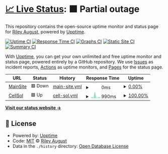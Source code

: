 # [📈 Live Status](https://RbtsEvrwhr-Riley.github.io/upmonitor): <!--live status--> **🟧 Partial outage**

This repository contains the open-source uptime monitor and status page for [Riley August](https://RbtsEvrwhr-Riley.github.io/upmonitor), powered by [Upptime](https://github.com/upptime/upptime).

[![Uptime CI](https://github.com/RbtsEvrwhr-Riley/upmonitor/workflows/Uptime%20CI/badge.svg)](https://github.com/RbtsEvrwhr-Riley/upmonitor/actions?query=workflow%3A%22Uptime+CI%22)
[![Response Time CI](https://github.com/RbtsEvrwhr-Riley/upmonitor/workflows/Response%20Time%20CI/badge.svg)](https://github.com/RbtsEvrwhr-Riley/upmonitor/actions?query=workflow%3A%22Response+Time+CI%22)
[![Graphs CI](https://github.com/RbtsEvrwhr-Riley/upmonitor/workflows/Graphs%20CI/badge.svg)](https://github.com/RbtsEvrwhr-Riley/upmonitor/actions?query=workflow%3A%22Graphs+CI%22)
[![Static Site CI](https://github.com/RbtsEvrwhr-Riley/upmonitor/workflows/Static%20Site%20CI/badge.svg)](https://github.com/RbtsEvrwhr-Riley/upmonitor/actions?query=workflow%3A%22Static+Site+CI%22)
[![Summary CI](https://github.com/RbtsEvrwhr-Riley/upmonitor/workflows/Summary%20CI/badge.svg)](https://github.com/RbtsEvrwhr-Riley/upmonitor/actions?query=workflow%3A%22Summary+CI%22)

With [Upptime](https://upptime.js.org), you can get your own unlimited and free uptime monitor and status page, powered entirely by a GitHub repository. We use [Issues](https://github.com/RbtsEvrwhr-Riley/upmonitor/issues) as incident reports, [Actions](https://github.com/RbtsEvrwhr-Riley/upmonitor/actions) as uptime monitors, and [Pages](https://RbtsEvrwhr-Riley.github.io/upmonitor) for the status page.

<!--start: status pages-->
<!-- This summary is generated by Upptime (https://github.com/upptime/upptime) -->
<!-- Do not edit this manually, your changes will be overwritten -->
<!-- prettier-ignore -->
| URL | Status | History | Response Time | Uptime |
| --- | ------ | ------- | ------------- | ------ |
| <img alt="" src="https://icons.duckduckgo.com/ip3/www.robots-everywhere.com.ico" height="13"> [MainSite](https://www.robots-everywhere.com) | 🟥 Down | [main-site.yml](https://github.com/RbtsEvrwhr-Riley/upmonitor/commits/HEAD/history/main-site.yml) | <details><summary><img alt="Response time graph" src="./graphs/main-site/response-time-week.png" height="20"> 0ms</summary><br><a href="https://RbtsEvrwhr-Riley.github.io/upmonitor/history/main-site"><img alt="Response time 266" src="https://img.shields.io/endpoint?url=https%3A%2F%2Fraw.githubusercontent.com%2FRbtsEvrwhr-Riley%2Fupmonitor%2FHEAD%2Fapi%2Fmain-site%2Fresponse-time.json"></a><br><a href="https://RbtsEvrwhr-Riley.github.io/upmonitor/history/main-site"><img alt="24-hour response time 0" src="https://img.shields.io/endpoint?url=https%3A%2F%2Fraw.githubusercontent.com%2FRbtsEvrwhr-Riley%2Fupmonitor%2FHEAD%2Fapi%2Fmain-site%2Fresponse-time-day.json"></a><br><a href="https://RbtsEvrwhr-Riley.github.io/upmonitor/history/main-site"><img alt="7-day response time 0" src="https://img.shields.io/endpoint?url=https%3A%2F%2Fraw.githubusercontent.com%2FRbtsEvrwhr-Riley%2Fupmonitor%2FHEAD%2Fapi%2Fmain-site%2Fresponse-time-week.json"></a><br><a href="https://RbtsEvrwhr-Riley.github.io/upmonitor/history/main-site"><img alt="30-day response time 0" src="https://img.shields.io/endpoint?url=https%3A%2F%2Fraw.githubusercontent.com%2FRbtsEvrwhr-Riley%2Fupmonitor%2FHEAD%2Fapi%2Fmain-site%2Fresponse-time-month.json"></a><br><a href="https://RbtsEvrwhr-Riley.github.io/upmonitor/history/main-site"><img alt="1-year response time 266" src="https://img.shields.io/endpoint?url=https%3A%2F%2Fraw.githubusercontent.com%2FRbtsEvrwhr-Riley%2Fupmonitor%2FHEAD%2Fapi%2Fmain-site%2Fresponse-time-year.json"></a></details> | <details><summary><a href="https://RbtsEvrwhr-Riley.github.io/upmonitor/history/main-site">0.00%</a></summary><a href="https://RbtsEvrwhr-Riley.github.io/upmonitor/history/main-site"><img alt="All-time uptime 72.05%" src="https://img.shields.io/endpoint?url=https%3A%2F%2Fraw.githubusercontent.com%2FRbtsEvrwhr-Riley%2Fupmonitor%2FHEAD%2Fapi%2Fmain-site%2Fuptime.json"></a><br><a href="https://RbtsEvrwhr-Riley.github.io/upmonitor/history/main-site"><img alt="24-hour uptime 0.00%" src="https://img.shields.io/endpoint?url=https%3A%2F%2Fraw.githubusercontent.com%2FRbtsEvrwhr-Riley%2Fupmonitor%2FHEAD%2Fapi%2Fmain-site%2Fuptime-day.json"></a><br><a href="https://RbtsEvrwhr-Riley.github.io/upmonitor/history/main-site"><img alt="7-day uptime 0.00%" src="https://img.shields.io/endpoint?url=https%3A%2F%2Fraw.githubusercontent.com%2FRbtsEvrwhr-Riley%2Fupmonitor%2FHEAD%2Fapi%2Fmain-site%2Fuptime-week.json"></a><br><a href="https://RbtsEvrwhr-Riley.github.io/upmonitor/history/main-site"><img alt="30-day uptime 1.38%" src="https://img.shields.io/endpoint?url=https%3A%2F%2Fraw.githubusercontent.com%2FRbtsEvrwhr-Riley%2Fupmonitor%2FHEAD%2Fapi%2Fmain-site%2Fuptime-month.json"></a><br><a href="https://RbtsEvrwhr-Riley.github.io/upmonitor/history/main-site"><img alt="1-year uptime 72.05%" src="https://img.shields.io/endpoint?url=https%3A%2F%2Fraw.githubusercontent.com%2FRbtsEvrwhr-Riley%2Fupmonitor%2FHEAD%2Fapi%2Fmain-site%2Fuptime-year.json"></a></details>
| <img alt="" src="https://icons.duckduckgo.com/ip3/www.f3.to.ico" height="13"> [CellSol](https://www.f3.to/cellsol) | 🟩 Up | [cell-sol.yml](https://github.com/RbtsEvrwhr-Riley/upmonitor/commits/HEAD/history/cell-sol.yml) | <details><summary><img alt="Response time graph" src="./graphs/cell-sol/response-time-week.png" height="20"> 990ms</summary><br><a href="https://RbtsEvrwhr-Riley.github.io/upmonitor/history/cell-sol"><img alt="Response time 491" src="https://img.shields.io/endpoint?url=https%3A%2F%2Fraw.githubusercontent.com%2FRbtsEvrwhr-Riley%2Fupmonitor%2FHEAD%2Fapi%2Fcell-sol%2Fresponse-time.json"></a><br><a href="https://RbtsEvrwhr-Riley.github.io/upmonitor/history/cell-sol"><img alt="24-hour response time 357" src="https://img.shields.io/endpoint?url=https%3A%2F%2Fraw.githubusercontent.com%2FRbtsEvrwhr-Riley%2Fupmonitor%2FHEAD%2Fapi%2Fcell-sol%2Fresponse-time-day.json"></a><br><a href="https://RbtsEvrwhr-Riley.github.io/upmonitor/history/cell-sol"><img alt="7-day response time 990" src="https://img.shields.io/endpoint?url=https%3A%2F%2Fraw.githubusercontent.com%2FRbtsEvrwhr-Riley%2Fupmonitor%2FHEAD%2Fapi%2Fcell-sol%2Fresponse-time-week.json"></a><br><a href="https://RbtsEvrwhr-Riley.github.io/upmonitor/history/cell-sol"><img alt="30-day response time 581" src="https://img.shields.io/endpoint?url=https%3A%2F%2Fraw.githubusercontent.com%2FRbtsEvrwhr-Riley%2Fupmonitor%2FHEAD%2Fapi%2Fcell-sol%2Fresponse-time-month.json"></a><br><a href="https://RbtsEvrwhr-Riley.github.io/upmonitor/history/cell-sol"><img alt="1-year response time 491" src="https://img.shields.io/endpoint?url=https%3A%2F%2Fraw.githubusercontent.com%2FRbtsEvrwhr-Riley%2Fupmonitor%2FHEAD%2Fapi%2Fcell-sol%2Fresponse-time-year.json"></a></details> | <details><summary><a href="https://RbtsEvrwhr-Riley.github.io/upmonitor/history/cell-sol">100.00%</a></summary><a href="https://RbtsEvrwhr-Riley.github.io/upmonitor/history/cell-sol"><img alt="All-time uptime 99.97%" src="https://img.shields.io/endpoint?url=https%3A%2F%2Fraw.githubusercontent.com%2FRbtsEvrwhr-Riley%2Fupmonitor%2FHEAD%2Fapi%2Fcell-sol%2Fuptime.json"></a><br><a href="https://RbtsEvrwhr-Riley.github.io/upmonitor/history/cell-sol"><img alt="24-hour uptime 100.00%" src="https://img.shields.io/endpoint?url=https%3A%2F%2Fraw.githubusercontent.com%2FRbtsEvrwhr-Riley%2Fupmonitor%2FHEAD%2Fapi%2Fcell-sol%2Fuptime-day.json"></a><br><a href="https://RbtsEvrwhr-Riley.github.io/upmonitor/history/cell-sol"><img alt="7-day uptime 100.00%" src="https://img.shields.io/endpoint?url=https%3A%2F%2Fraw.githubusercontent.com%2FRbtsEvrwhr-Riley%2Fupmonitor%2FHEAD%2Fapi%2Fcell-sol%2Fuptime-week.json"></a><br><a href="https://RbtsEvrwhr-Riley.github.io/upmonitor/history/cell-sol"><img alt="30-day uptime 100.00%" src="https://img.shields.io/endpoint?url=https%3A%2F%2Fraw.githubusercontent.com%2FRbtsEvrwhr-Riley%2Fupmonitor%2FHEAD%2Fapi%2Fcell-sol%2Fuptime-month.json"></a><br><a href="https://RbtsEvrwhr-Riley.github.io/upmonitor/history/cell-sol"><img alt="1-year uptime 99.97%" src="https://img.shields.io/endpoint?url=https%3A%2F%2Fraw.githubusercontent.com%2FRbtsEvrwhr-Riley%2Fupmonitor%2FHEAD%2Fapi%2Fcell-sol%2Fuptime-year.json"></a></details>

<!--end: status pages-->

[**Visit our status website →**](https://RbtsEvrwhr-Riley.github.io/upmonitor)

## 📄 License

- Powered by: [Upptime](https://github.com/upptime/upptime)
- Code: [MIT](./LICENSE) © [Riley August](https://RbtsEvrwhr-Riley.github.io/upmonitor)
- Data in the `./history` directory: [Open Database License](https://opendatacommons.org/licenses/odbl/1-0/)
